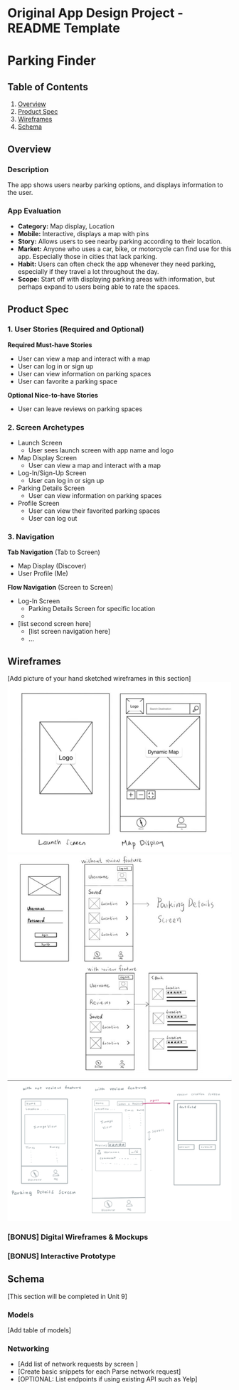 Original App Design Project - README Template
===

# Parking Finder

## Table of Contents
1. [Overview](#Overview)
1. [Product Spec](#Product-Spec)
1. [Wireframes](#Wireframes)
2. [Schema](#Schema)

## Overview
### Description
The app shows users nearby parking options, and displays information to the user.

### App Evaluation
- **Category:** Map display, Location
- **Mobile:** Interactive, displays a map with pins
- **Story:** Allows users to see nearby parking according to their location. 
- **Market:** Anyone who uses a car, bike, or motorcycle can find use for this app. Especially those in cities that lack parking.
- **Habit:** Users can often check the app whenever they need parking, especially if they travel a lot throughout the day.
- **Scope:** Start off with displaying parking areas with information, but perhaps expand to users being able to rate the spaces.

## Product Spec

### 1. User Stories (Required and Optional)

**Required Must-have Stories**

* User can view a map and interact with a map
* User can log in or sign up
* User can view information on parking spaces
* User can favorite a parking space

**Optional Nice-to-have Stories**

* User can leave reviews on parking spaces

### 2. Screen Archetypes

* Launch Screen
   * User sees launch screen with app name and logo
* Map Display Screen
   * User can view a map and interact with a map
* Log-In/Sign-Up Screen
   * User can log in or sign up 
* Parking Details Screen
   * User can view information on parking spaces
* Profile Screen
   * User can view their favorited parking spaces
   * User can log out

### 3. Navigation

**Tab Navigation** (Tab to Screen)

* Map Display (Discover)
* User Profile (Me)

**Flow Navigation** (Screen to Screen)

* Log-In Screen
   * Parking Details Screen for specific location
   * 
* [list second screen here]
   * [list screen navigation here]
   * ...

## Wireframes
[Add picture of your hand sketched wireframes in this section]
<img src="https://github.com/Group-16-Club/CodePath-App-Project/blob/main/Launch_and_Discover_Screen_Wireframe.jpg" width=600>
<img src="https://github.com/Group-16-Club/CodePath-App-Project/blob/main/Profile_Screen_Wireframe.jpg" width=600>
<img src="https://github.com/Group-16-Club/CodePath-App-Project/blob/main/Parking%20Details%20Screen%20Wireframe.JPG" width=600>
<!-- * Launch Screen and Discover Screen
![](https://github.com/Group-16-Club/CodePath-App-Project/blob/main/Launch_and_Discover_Screen_Wireframe.jpg)
* Profile Details Screen
![](https://github.com/Group-16-Club/CodePath-App-Project/blob/main/Profile_Screen_Wireframe.jpg)
* Parking Details Screen
![](https://github.com/Group-16-Club/CodePath-App-Project/blob/main/Parking%20Details%20Screen%20Wireframe.JPG) -->

### [BONUS] Digital Wireframes & Mockups

### [BONUS] Interactive Prototype

## Schema 
[This section will be completed in Unit 9]
### Models
[Add table of models]
### Networking
- [Add list of network requests by screen ]
- [Create basic snippets for each Parse network request]
- [OPTIONAL: List endpoints if using existing API such as Yelp]
